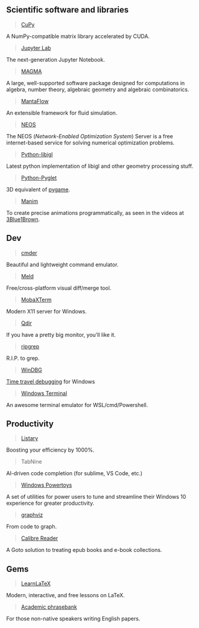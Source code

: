 ## Scientific software and libraries

> [CuPy](https://cupy.chainer.org/)

A NumPy-compatible matrix library accelerated by CUDA.

>  [Jupyter Lab](https://jupyterlab.readthedocs.io/en/stable/)

The next-generation Jupyter Notebook.

> [MAGMA](http://magma.maths.usyd.edu.au/magma/)

A large, well-supported software package designed for computations in algebra, number theory, algebraic geometry and algebraic combinatorics.


> [MantaFlow](http://mantaflow.com/)

An extensible framework for fluid simulation.

> [NEOS](https://neos-guide.org/)

The NEOS (*Network-Enabled Optimization System*) Server is a free internet-based service for solving numerical optimization problems.

> [Python-libigl](https://geometryprocessing.github.io/geometric-computing-python/)

Latest python implementation of libigl and other geometry processing stuff.

> [Python-Pyglet](https://github.com/pyglet/pyglet)

3D equivalent of [pygame](https://www.pygame.org/news).

> [Manim](https://3b1b.github.io/manim/index.html)

To create precise animations programmatically, as seen in the videos at [3Blue1Brown](https://www.3blue1brown.com/).


## Dev 

>  [cmder](https://cmder.net/)

Beautiful and lightweight command emulator.

> [Meld](http://meldmerge.org)

Free/cross-platform visual diff/merge tool.
> [MobaXTerm](https://mobaxterm.mobatek.net/)

Modern X11 server for Windows.

> [Qdir](https://www.softwareok.com/?seite=Freeware/Q-Dir)

If you have a pretty big monitor, you'll like it.

> [ripgrep](https://github.com/BurntSushi/ripgrep#installation)

R.I.P. to grep.

> [WinDBG](https://docs.microsoft.com/en-us/windows-hardware/drivers/debugger/debugger-download-tools)

[Time travel debugging](https://docs.microsoft.com/en-us/windows-hardware/drivers/debugger/time-travel-debugging-record) for Windows

>  [Windows Terminal](https://github.com/microsoft/terminal)

An awesome terminal emulator for WSL/cmd/Powershell.

## Productivity


> [Listary](https://www.listary.com/)

Boosting your efficiency by 1000%.


> TabNine

AI-driven code completion (for sublime, VS Code, etc.)

> [Windows Powertoys](https://github.com/microsoft/PowerToys)

A set of utilities for power users to tune and streamline their Windows 10 experience for greater productivity. 

>   [graphviz](https://graphviz.org/)

From code to graph.

> [Calibre Reader](https://calibre-ebook.com/download)

A Goto solution to treating epub books and e-book collections.

## Gems

> [LearnLaTeX](https://www.learnlatex.org/en/)

Modern, interactive, and free lessons on LaTeX.

>   [Academic phrasebank](https://www.phrasebank.manchester.ac.uk/using-cautious-language/)

For those non-native speakers writing English papers.